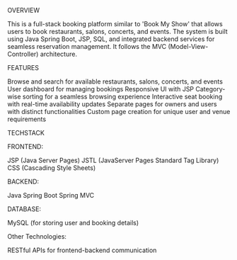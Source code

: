 OVERVIEW

  This is a full-stack booking platform similar to 'Book My Show' that allows users to book restaurants,
  salons, concerts, and events. The system is built using Java Spring Boot, JSP, SQL, and integrated backend
  services for seamless reservation management. It follows the MVC (Model-View-Controller) architecture.

FEATURES

  Browse and search for available restaurants, salons, concerts, and events
  User dashboard for managing bookings
  Responsive UI with JSP 
  Category-wise sorting for a seamless browsing experience
  Interactive seat booking with real-time availability updates
  Separate pages for owners and users with distinct functionalities
  Custom page creation for unique user and venue requirements
  
TECHSTACK

FRONTEND:

  JSP (Java Server Pages)
  JSTL (JavaServer Pages Standard Tag Library)
  CSS (Cascading Style Sheets)

BACKEND:

  Java Spring Boot
  Spring MVC

DATABASE:

  MySQL (for storing user and booking details)
  
Other Technologies:

  RESTful APIs for frontend-backend communication
